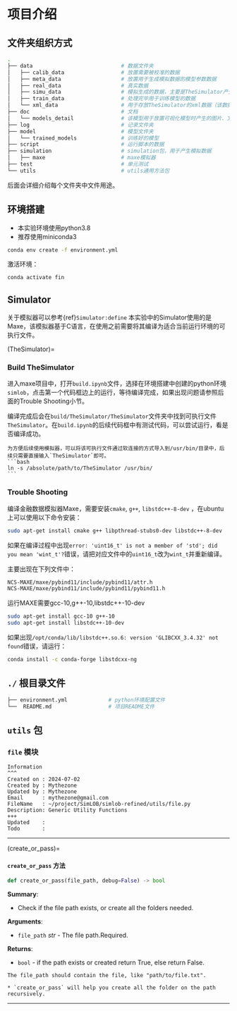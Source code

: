 # 项目介绍

## 文件夹组织方式
```bash
.
├── data                            # 数据文件夹
│   ├── calib_data                  # 放置需要被校准的数据
│   ├── meta_data                   # 放置用于生成模拟数据的模型参数数据
│   ├── real_data                   # 真实数据
│   ├── simu_data                   # 模拟生成的数据，主要是TheSimulator产生的csv数据
│   ├── train_data                  # 处理完毕用于训练模型的数据
│   └── xml_data                    # 用于存放TheSimulator的xml数据（该数据可能被弃用）
├── doc                             # 文档
│   └── models_detail               # 该模型用于放置可视化模型时产生的图片、文本数据
├── log                             # 记录文件夹
├── model                           # 模型文件夹
│   └── trained_models              # 训练好的模型
├── script                          # 运行脚本的数据
├── simulation                      # simulation包，用于产生模拟数据
│   ├── maxe                        # maxe模拟器
├── test                            # 单元测试
└── utils                           # utils通用方法包
```
后面会详细介绍每个文件夹中文件用途。


## 环境搭建
* 本实验环境使用python3.8
* 推荐使用miniconda3
```bash
conda env create -f environment.yml
```

激活环境：
```bash
conda activate fin
```


## Simulator
关于模拟器可以参考{ref}`Simulator:define`
本实验中的Simulator使用的是Maxe，该模拟器基于C语言，在使用之前需要将其编译为适合当前运行环境的可执行文件。

(TheSimulator)=
### Build TheSimulator
进入maxe项目中，打开`build.ipynb`文件，选择在环境搭建中创建的python环境`simlob`，点击第一个代码框边上的运行，等待编译完成，如果出现问题请参照后面的Trouble Shooting小节。

编译完成后会在`build/TheSimulator/TheSimulator`文件夹中找到可执行文件`TheSimulator`。在`build.ipynb`的后续代码框中有测试代码，可以尝试运行，看是否编译成功。

````{tip}
为方便后续使用模拟器，可以将该可执行文件通过软连接的方式导入到/usr/bin/目录中，后续只需要直接输入`TheSimulator`即可。
```bash
ln -s /absolute/path/to/TheSimulator /usr/bin/
```

````


### Trouble Shooting
编译金融数据模拟器Maxe，需要安装`cmake`, `g++`, `libstdc++-8-dev` ，在ubuntu上可以使用以下命令安装：

```bash
sudo apt-get install cmake g++ libpthread-stubs0-dev libstdc++-8-dev
```

如果在编译过程中出现`error: 'uint16_t' is not a member of 'std'; did you mean 'wint_t'?`错误，请把对应文件中的`uint16_t`改为`wint_t`并重新编译。

主要出现在下列文件中：
```bash
NCS-MAXE/maxe/pybind11/include/pybind11/attr.h
NCS-MAXE/maxe/pybind11/include/pybind11/pybind11.h
```

运行MAXE需要gcc-10,g++-10,libstdc++-10-dev
```bash
sudo apt-get install gcc-10 g++-10
sudo apt-get install libstdc++-10-dev
```

如果出现`/opt/conda/lib/libstdc++.so.6: version 'GLIBCXX_3.4.32' not found`错误，请运行：
```bash
conda install -c conda-forge libstdcxx-ng
```


## `./` 根目录文件
```bash
├── environment.yml             # python环境配置文件
└──  README.md                  # 项目README文件
```


## `utils` 包
### `file` 模块
<a id="file"></a>
````{card} utils.file module
Information
^^^
Created on : 2024-07-02
Created by : Mythezone
Updated by : Mythezone
Email      : mythezone@gmail.com
FileName   : ~/project/SimLOB/simlob-refined/utils/file.py
Description: Generic Utility Functions
+++
Updated    : 
Todo       :
````

---
(create_or_pass)=
#### `create_or_pass` 方法

```python
def create_or_pass(file_path, debug=False) -> bool
```

**Summary**:
* Check if the file path exists, or create all the folders needed.

**Arguments**:

- `file_path` _str_ - The file path.Required.
  

**Returns**:

- `bool` - if the path exists or created return True, else return False.



```{warning}
The file_path should contain the file, like "path/to/file.txt".
```

```{note}
* `create_or_pass` will help you create all the folder on the path recursively.
```
---


